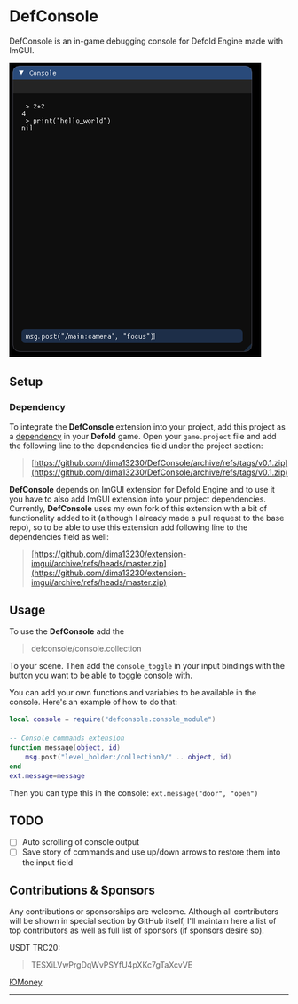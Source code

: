 
# DefConsole

DefConsole is an in-game debugging console for Defold Engine made with ImGUI.

![Example](images/image1.png)

## Setup

### Dependency

To integrate the **DefConsole** extension into your project, add this project as a [dependency](https://www.defold.com/manuals/libraries/) in your **Defold** game. Open your `game.project` file and add the following line to the dependencies field under the project section:

> [https://github.com/dima13230/DefConsole/archive/refs/tags/v0.1.zip](https://github.com/dima13230/DefConsole/archive/refs/tags/v0.1.zip)

**DefConsole** depends on ImGUI extension for Defold Engine and to use it you have to also add ImGUI extension into your project dependencies. Currently, **DefConsole** uses my own fork of this extension with a bit of functionality added to it (although I already made a pull request to the base repo), so to be able to use this extension add following line to the dependencies field as well:
> [https://github.com/dima13230/extension-imgui/archive/refs/heads/master.zip](https://github.com/dima13230/extension-imgui/archive/refs/heads/master.zip)

## Usage

To use the **DefConsole** add the
> defconsole/console.collection

To your scene. Then add the `console_toggle` in your input bindings with the button you want to be able to toggle console with.

You can add your own functions and variables to be available in the console. Here's an example of how to do that:
```lua
local console = require("defconsole.console_module")

-- Console commands extension
function message(object, id)
	msg.post("level_holder:/collection0/" .. object, id)
end
ext.message=message
```
Then you can type this in the console:
`ext.message("door", "open")`

## TODO

- [ ] Auto scrolling of console output
- [ ] Save story of commands and use up/down arrows to restore them into the input field

## Contributions & Sponsors

Any contributions or sponsorships are welcome. Although all contributors will be shown in special section by GitHub itself, I'll maintain here a list of top contributors as well as full list of sponsors (if sponsors desire so).

USDT TRC20:
> TESXiLVwPrgDqWvPSYfU4pXKc7gTaXcvVE

[ЮMoney](https://yoomoney.ru/to/4100116685386196)

---
